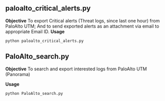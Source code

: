 ## paloalto_critical_alerts.py

**Objective**
To export Critical alerts (Threat logs, since last one hour) from PaloAlto UTM; And to send exported alerts as an attachment via email to appropriate Email ID.
**Usage**
```
python paloalto_critical_alerts.py
```

## PaloAlto_search.py

**Objective**
To search and export interested logs from PaloAlto UTM (Panorama)

**Usage**
```
python PaloAlto_search.py
```